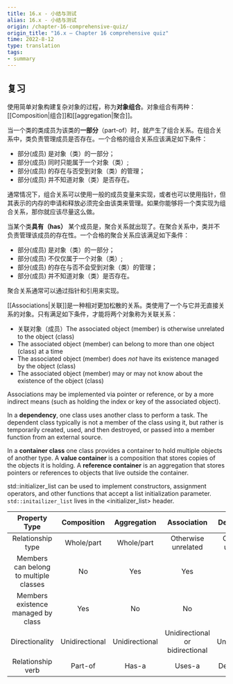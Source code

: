 ```yaml
---
title: 16.x - 小结与测试
alias: 16.x - 小结与测试
origin: /chapter-16-comprehensive-quiz/
origin_title: "16.x — Chapter 16 comprehensive quiz"
time: 2022-8-12
type: translation
tags:
- summary
---
```


## 复习

使用简单对象构建复杂对象的过程，称为**对象组合**。对象组合有两种：[[Composition|组合]]和[[aggregation|聚合]]。

当一个类的类成员为该类的**一部分**（part-of）时，就产生了组合关系。在组合关系中，类负责管理成员是否存在。一个合格的组合关系应该满足如下条件：

-   部分(成员) 是对象（类）的一部分；
-   部分(成员) 同时只能属于一个对象（类）;
-   部分(成员) 的存在与否受到对象（类）的管理；
-   部分(成员) 并不知道对象（类）是否存在。

通常情况下，组合关系可以使用一般的成员变量来实现，或者也可以使用指针，但其表示的内存的申请和释放必须完全由该类来管理。如果你能够将一个类实现为组合关系，那你就应该尽量这么做。

当某个类**具有（has）** 某个成员是，聚合关系就出现了。在聚合关系中，类并不负责管理该成员的存在性。一个合格的聚合关系应该满足如下条件：

- 部分(成员) 是对象（类）的一部分；
- 部分(成员) 不仅仅属于一个对象（类）;
- 部分(成员) 的存在与否不会受到对象（类）的管理；
- 部分(成员) 并不知道对象（类）是否存在。

聚合关系通常可以通过指针和引用来实现。

[[Associations|关联]]是一种相对更加松散的关系。类使用了一个与它并无直接关系的对象。只有满足如下条件，才能将两个对象称为关联关系：

-   关联对象（成员）The associated object (member) is otherwise unrelated to the object (class)
-   The associated object (member) can belong to more than one object (class) at a time
-   The associated object (member) does _not_ have its existence managed by the object (class)
-   The associated object (member) may or may not know about the existence of the object (class)

Associations may be implemented via pointer or reference, or by a more indirect means (such as holding the index or key of the associated object).

In a **dependency**, one class uses another class to perform a task. The dependent class typically is not a member of the class using it, but rather is temporarily created, used, and then destroyed, or passed into a member function from an external source.

In a **container class** one class provides a container to hold multiple objects of another type. A **value container** is a composition that stores copies of the objects it is holding. A **reference container** is an aggregation that stores pointers or references to objects that live outside the container.

std::initializer_list can be used to implement constructors, assignment operators, and other functions that accept a list initialization parameter. `std::initailizer_list` lives in the <initializer_list> header.


|Property Type|Composition	|Aggregation	|Association	|Dependency|
|:----:|:----:|:----:|:----:|:----:|
|Relationship type	|Whole/part	|Whole/part|	Otherwise unrelated|	Otherwise unrelated
|Members can belong to multiple classes|	No	|Yes	|Yes	|Yes
|Members existence managed by class	|Yes	|No	|No	|No
|Directionality	|Unidirectional	|Unidirectional	|Unidirectional or bidirectional|	Unidirectional
|Relationship verb	|Part-of	|Has-a	|Uses-a|	Depends-on
